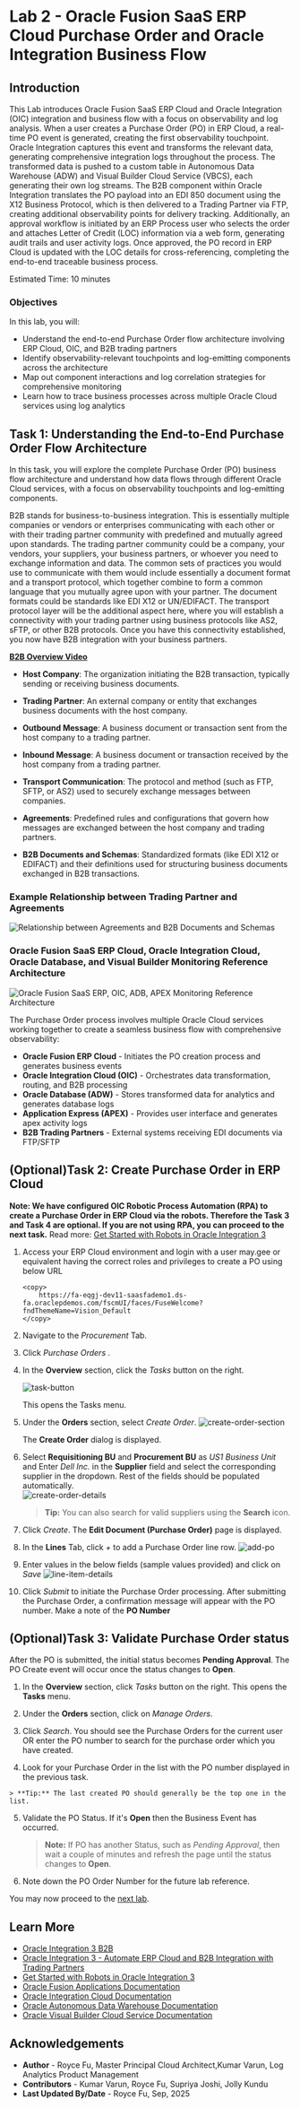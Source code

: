 # Lab 2 - Oracle Fusion SaaS ERP Cloud Purchase Order and Oracle Integration Business Flow

## Introduction

This Lab introduces Oracle Fusion SaaS ERP Cloud and Oracle Integration (OIC) integration and business flow with a focus on observability and log analysis. When a user creates a Purchase Order (PO) in ERP Cloud, a real-time PO event is generated, creating the first observability touchpoint. Oracle Integration captures this event and transforms the relevant data, generating comprehensive integration logs throughout the process. The transformed data is pushed to a custom table in Autonomous Data Warehouse (ADW) and Visual Builder Cloud Service (VBCS), each generating their own log streams. The B2B component within Oracle Integration translates the PO payload into an EDI 850 document using the X12 Business Protocol, which is then delivered to a Trading Partner via FTP, creating additional observability points for delivery tracking. Additionally, an approval workflow is initiated by an ERP Process user who selects the order and attaches Letter of Credit (LOC) information via a web form, generating audit trails and user activity logs. Once approved, the PO record in ERP Cloud is updated with the LOC details for cross-referencing, completing the end-to-end traceable business process.


Estimated Time: 10 minutes

### Objectives
In this lab, you will:
- Understand the end-to-end Purchase Order flow architecture involving ERP Cloud, OIC, and B2B trading partners
- Identify observability-relevant touchpoints and log-emitting components across the architecture
- Map out component interactions and log correlation strategies for comprehensive monitoring
- Learn how to trace business processes across multiple Oracle Cloud services using log analytics

## Task 1: Understanding the End-to-End Purchase Order Flow Architecture

In this task, you will explore the complete Purchase Order (PO) business flow architecture and understand how data flows through different Oracle Cloud services, with a focus on observability touchpoints and log-emitting components.

B2B stands for business-to-business integration. This is essentially multiple companies or vendors or enterprises communicating with each other or with their trading partner community with predefined and mutually agreed upon standards. The trading partner community could be a company, your vendors, your suppliers, your business partners, or whoever you need to exchange information and data. The common sets of practices you would use to communicate with them would include essentially a document format and a transport protocol, which together combine to form a common language that you mutually agree upon with your partner. The document formats could be standards like EDI X12 or UN/EDIFACT. The transport protocol layer will be the additional aspect here, where you will establish a connectivity with your trading partner using business protocols like AS2, sFTP, or other B2B protocols. Once you have this connectivity established, you now have B2B integration with your business partners.

**[B2B Overview Video](https://videohub.oracle.com/media/B2B%20in%20Oracle%20Integration%203/1_l80kjw3v/214384793)**

- **Host Company**: The organization initiating the B2B transaction, typically sending or receiving business documents.

- **Trading Partner**: An external company or entity that exchanges business documents with the host company.

- **Outbound Message**: A business document or transaction sent from the host company to a trading partner.

- **Inbound Message**: A business document or transaction received by the host company from a trading partner.

- **Transport Communication**: The protocol and method (such as FTP, SFTP, or AS2) used to securely exchange messages between companies.

- **Agreements**: Predefined rules and configurations that govern how messages are exchanged between the host company and trading partners.

- **B2B Documents and Schemas**: Standardized formats (like EDI X12 or EDIFACT) and their definitions used for structuring business documents exchanged in B2B transactions.

### Example Relationship between Trading Partner and Agreements

![Relationship between Agreements and B2B Documents and Schemas](images/logan-ll-b2b-trading-relationshiptp-agreements.png)

### Oracle Fusion SaaS ERP Cloud, Oracle Integration Cloud, Oracle Database, and Visual Builder Monitoring Reference Architecture

![Oracle Fusion SaaS ERP, OIC, ADB, APEX Monitoring Reference Architecture](images/logan-ll-fusion-oic-adb-vbcs-flow-architecture-with-observability.png)

The Purchase Order process involves multiple Oracle Cloud services working together to create a seamless business flow with comprehensive observability:

- **Oracle Fusion ERP Cloud** - Initiates the PO creation process and generates business events
- **Oracle Integration Cloud (OIC)** - Orchestrates data transformation, routing, and B2B processing
- **Oracle Database (ADW)** - Stores transformed data for analytics and generates database logs
- **Application Express (APEX)** - Provides user interface and generates apex activity logs
- **B2B Trading Partners** - External systems receiving EDI documents via FTP/SFTP

## (Optional)Task 2: Create Purchase Order in ERP Cloud

**Note: We have configured OIC Robotic Process Automation (RPA) to create a Purchase Order in ERP Cloud via the robots. Therefore the Task 3 and Task 4 are optional. If you are not using RPA, you can proceed to the next task.** Read more: [Get Started with Robots in Oracle Integration 3](https://livelabs.oracle.com/pls/apex/f?p=133:180:110448655824915::::wid:3996)

 1. Access your ERP Cloud environment and login with a user may.gee or equivalent having the correct roles and privileges to create a PO using below URL
    ```
    <copy>
        https://fa-eqgj-dev11-saasfademo1.ds-fa.oraclepdemos.com/fscmUI/faces/FuseWelcome?fndThemeName=Vision_Default
    </copy>   
    ```
    
 2. Navigate to the <em> Procurement </em> Tab.

 3. Click <em> Purchase Orders </em> .

 4. In the **Overview** section, click the <em>Tasks</em> button on the right. 
   
    ![task-button](images/task-button.jpg) 

    This opens the Tasks menu.

 5. Under the **Orders** section, select <em>Create Order</em>. 
    ![create-order-section](images/create-order-link.jpg) 

    The **Create Order** dialog is displayed. 

 6. Select **Requisitioning BU** and **Procurement BU** as <em>US1 Business Unit</em> and Enter <em>Dell Inc.</em> in the **Supplier** field and select the corresponding supplier in the dropdown. Rest of the fields should be populated automatically.  
 ![create-order-details](images/create-order-details.jpg)          
 
      
      > **Tip:** You can also search for valid suppliers using the **Search** icon.

 7. Click <em>Create</em>. The **Edit Document (Purchase Order)** page is displayed. 

 8. In the **Lines** Tab, click <em>+</em> to add a Purchase Order line row. 
  ![add-po](images/add-po.jpg) 

 9. Enter values in the below fields (sample values provided) and click on <em>Save</em>
    ![line-item-details](images/line-item-table.jpg) 

 10. Click <em>Submit</em> to initiate the Purchase Order processing. After submitting the Purchase Order, a confirmation message will appear with the PO number. Make a note of the **PO Number**


## (Optional)Task 3: Validate Purchase Order status

After the PO is submitted, the initial status becomes **Pending Approval**. The PO Create event will occur once the status changes to **Open**.

 1.  In the **Overview** section, click <em>Tasks</em> button on the right. This opens the **Tasks** menu.

 2.  Under the **Orders** section, click on <em>Manage Orders</em>.

 3.  Click <em>Search</em>. You should see the Purchase Orders for the current user OR enter the PO number to search for the purchase order which you have created.

 4.  Look for your Purchase Order in the list with the PO number displayed in the previous task.

    > **Tip:** The last created PO should generally be the top one in the list. 

 5. Validate the PO Status. If it's **Open** then the Business Event has occurred.

    > **Note:** If PO has another Status, such as <em>Pending Approval</em>, then wait a couple of minutes and refresh the page until the status changes to **Open**. 
 
 6. Note down the PO Order Number for the future lab reference.

You may now proceed to the [next lab](#next).

## Learn More

* [Oracle Integration 3 B2B](https://livelabs.oracle.com/pls/apex/r/dbpm/livelabs/run-workshop?p210_wid=3921&p210_wec=&session=10094054008456)
* [Oracle Integration 3 - Automate ERP Cloud and B2B Integration with Trading Partners](https://livelabs.oracle.com/pls/apex/r/dbpm/livelabs/run-workshop?p210_wid=3803&p210_wec=&session=25827311700854)
* [Get Started with Robots in Oracle Integration 3](https://livelabs.oracle.com/pls/apex/f?p=133:180:110448655824915::::wid:3996)
* [Oracle Fusion Applications Documentation](https://docs.oracle.com/en/applications/)
* [Oracle Integration Cloud Documentation](https://docs.oracle.com/en/cloud/paas/integration-cloud/)
* [Oracle Autonomous Data Warehouse Documentation](https://docs.oracle.com/en/cloud/paas/autonomous-data-warehouse/)
* [Oracle Visual Builder Cloud Service Documentation](https://docs.oracle.com/en/cloud/paas/visual-builder-cloud/)


## Acknowledgements
* **Author** - Royce Fu, Master Principal Cloud Architect,Kumar Varun, Log Analytics Product Management
* **Contributors** -  Kumar Varun, Royce Fu, Supriya Joshi, Jolly Kundu
* **Last Updated By/Date** - Royce Fu, Sep, 2025
